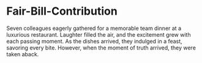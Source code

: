 # Fair-Bill-Contribution
Seven colleagues eagerly gathered for a memorable team dinner at a luxurious restaurant. Laughter filled the air, and the excitement grew with each passing moment. As the dishes arrived, they indulged in a feast, savoring every bite. However, when the moment of truth arrived, they were taken aback. 
